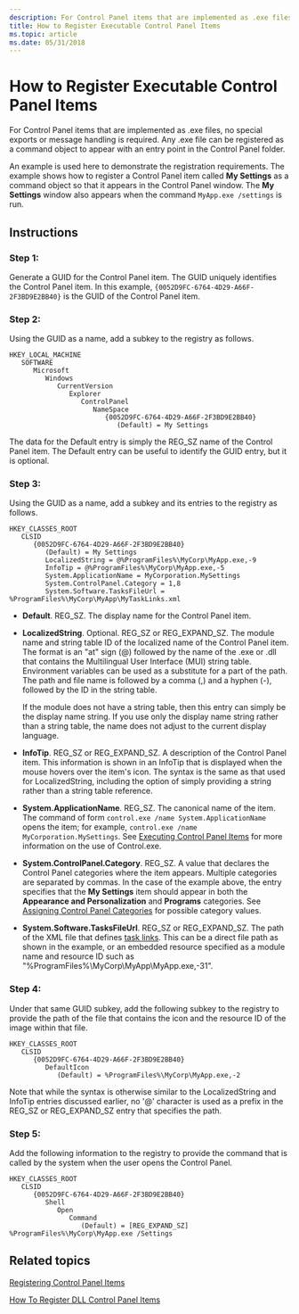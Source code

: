 ```yaml
---
description: For Control Panel items that are implemented as .exe files, no special exports or message handling is required. Any .exe file can be registered as a command object to appear with an entry point in the Control Panel folder.
title: How to Register Executable Control Panel Items
ms.topic: article
ms.date: 05/31/2018
---
```


# How to Register Executable Control Panel Items

For Control Panel items that are implemented as .exe files, no special exports or message handling is required. Any .exe file can be registered as a command object to appear with an entry point in the Control Panel folder.

An example is used here to demonstrate the registration requirements. The example shows how to register a Control Panel item called **My Settings** as a command object so that it appears in the Control Panel window. The **My Settings** window also appears when the command `MyApp.exe /settings` is run.

## Instructions

### Step 1:

Generate a GUID for the Control Panel item. The GUID uniquely identifies the Control Panel item. In this example, `{0052D9FC-6764-4D29-A66F-2F3BD9E2BB40}` is the GUID of the Control Panel item.

### Step 2:

Using the GUID as a name, add a subkey to the registry as follows.

```
HKEY_LOCAL_MACHINE
   SOFTWARE
      Microsoft
         Windows
            CurrentVersion
               Explorer
                  ControlPanel
                     NameSpace
                        {0052D9FC-6764-4D29-A66F-2F3BD9E2BB40}
                           (Default) = My Settings
```

The data for the Default entry is simply the REG\_SZ name of the Control Panel item. The Default entry can be useful to identify the GUID entry, but it is optional.

### Step 3:

Using the GUID as a name, add a subkey and its entries to the registry as follows.

```
HKEY_CLASSES_ROOT
   CLSID
      {0052D9FC-6764-4D29-A66F-2F3BD9E2BB40}
         (Default) = My Settings
         LocalizedString = @%ProgramFiles%\MyCorp\MyApp.exe,-9
         InfoTip = @%ProgramFiles%\MyCorp\MyApp.exe,-5
         System.ApplicationName = MyCorporation.MySettings
         System.ControlPanel.Category = 1,8
         System.Software.TasksFileUrl = %ProgramFiles%\MyCorp\MyApp\MyTaskLinks.xml
```

-   **Default**. REG\_SZ. The display name for the Control Panel item.
-   **LocalizedString**. Optional. REG\_SZ or REG\_EXPAND\_SZ. The module name and string table ID of the localized name of the Control Panel item. The format is an "at" sign (@) followed by the name of the .exe or .dll that contains the Multilingual User Interface (MUI) string table. Environment variables can be used as a substitute for a part of the path. The path and file name is followed by a comma (,) and a hyphen (-), followed by the ID in the string table.

    If the module does not have a string table, then this entry can simply be the display name string. If you use only the display name string rather than a string table, the name does not adjust to the current display language.

-   **InfoTip**. REG\_SZ or REG\_EXPAND\_SZ. A description of the Control Panel item. This information is shown in an InfoTip that is displayed when the mouse hovers over the item's icon. The syntax is the same as that used for LocalizedString, including the option of simply providing a string rather than a string table reference.
-   **System.ApplicationName**. REG\_SZ. The canonical name of the item. The command of form `control.exe /name System.ApplicationName` opens the item; for example, `control.exe /name MyCorporation.MySettings`. See [Executing Control Panel Items](executing-control-panel-items.md) for more information on the use of Control.exe.
-   **System.ControlPanel.Category**. REG\_SZ. A value that declares the Control Panel categories where the item appears. Multiple categories are separated by commas. In the case of the example above, the entry specifies that the **My Settings** item should appear in both the **Appearance and Personalization** and **Programs** categories. See [Assigning Control Panel Categories](assigning-control-panel-categories.md) for possible category values.
-   **System.Software.TasksFileUrl**. REG\_SZ or REG\_EXPAND\_SZ. The path of the XML file that defines [task links](creating-searchable-task-links.md). This can be a direct file path as shown in the example, or an embedded resource specified as a module name and resource ID such as "%ProgramFiles%\\MyCorp\\MyApp\\MyApp.exe,-31".

### Step 4:

Under that same GUID subkey, add the following subkey to the registry to provide the path of the file that contains the icon and the resource ID of the image within that file.

```
HKEY_CLASSES_ROOT
   CLSID
      {0052D9FC-6764-4D29-A66F-2F3BD9E2BB40}
         DefaultIcon
            (Default) = %ProgramFiles%\MyCorp\MyApp.exe,-2
```

Note that while the syntax is otherwise similar to the LocalizedString and InfoTip entries discussed earlier, no '@' character is used as a prefix in the REG\_SZ or REG\_EXPAND\_SZ entry that specifies the path.

### Step 5:

Add the following information to the registry to provide the command that is called by the system when the user opens the Control Panel.

```
HKEY_CLASSES_ROOT
   CLSID
      {0052D9FC-6764-4D29-A66F-2F3BD9E2BB40}
         Shell
            Open
               Command
                  (Default) = [REG_EXPAND_SZ] %ProgramFiles%\MyCorp\MyApp.exe /Settings
```

## Related topics

<dl> <dt>

[Registering Control Panel Items](registering-control-panel-items.md)
</dt> <dt>

[How To Register DLL Control Panel Items](how-to-register-dll-control-panel-item-registration-.md)
</dt> </dl>

 

 



